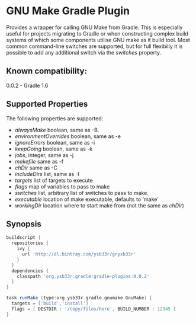 


GNU Make Gradle Plugin
======================

Provides a wrapper for calling GNU Make from Gradle. This is especially useful
for projects migrating to Gradle or when constructing complex build systems of which
some components utilise GNU make as it build tool. Most common command-line switches
are supported, but for full flexibiliy it is possible to add any additional switch via 
the *switches* property.

Known compatibility:
-------------------

0.0.2 - Gradle 1.6


Supported Properties
--------------------
The following properties are supported:

   + *alwaysMake* boolean, same as -B.
   + *environmentOverrides* boolean, same as -e
   + *ignoreErrors* boolean, same as -i
   + *keepGoing* boolean, same as -k
   + *jobs*, integer, same as -j
   + *makefile* same as -f
   + *chDir* same as -C
   + *includeDirs* list, same as -I
   + *targets* list of targets to execute 
   + *flags* map of variables to pass to make
   + *switches* list, arbitrary list of switches to pass to make. 
   + *executable* location of make executable, defaults to 'make'       
   + *workingDir* location where to start make from (not the same as *chDir*)

Synopsis
--------   
```gradle
buildscript { 
  repositories {
    ivy {
      url 'http://dl.bintray.com/ysb33r/grysb33r'
    }
  }
  dependencies {
    classpath 'org.ysb33r.gradle:gradle-plugins:0.0.2'
  }
}

task runMake (type:org.ysb33r.gradle.gnumake.GnuMake) {
  targets = ['build','install']
  flags = [ DESTDIR : '/copy/files/here', BUILD_NUMBER : 12345 ]
}
```